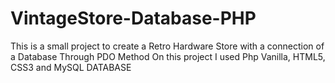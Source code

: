 # VintageStore-Database-PHP
This is a small project to create a Retro Hardware Store with a connection of a Database Through PDO Method
On this project I used Php Vanilla, HTML5, CSS3 and MySQL DATABASE
